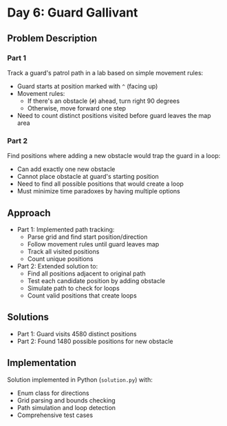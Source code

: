 # Day 6: Guard Gallivant

## Problem Description

### Part 1
Track a guard's patrol path in a lab based on simple movement rules:
- Guard starts at position marked with `^` (facing up)
- Movement rules:
  - If there's an obstacle (`#`) ahead, turn right 90 degrees
  - Otherwise, move forward one step
- Need to count distinct positions visited before guard leaves the map area

### Part 2
Find positions where adding a new obstacle would trap the guard in a loop:
- Can add exactly one new obstacle
- Cannot place obstacle at guard's starting position
- Need to find all possible positions that would create a loop
- Must minimize time paradoxes by having multiple options

## Approach
- Part 1: Implemented path tracking:
  - Parse grid and find start position/direction
  - Follow movement rules until guard leaves map
  - Track all visited positions
  - Count unique positions
- Part 2: Extended solution to:
  - Find all positions adjacent to original path
  - Test each candidate position by adding obstacle
  - Simulate path to check for loops
  - Count valid positions that create loops

## Solutions
- Part 1: Guard visits 4580 distinct positions
- Part 2: Found 1480 possible positions for new obstacle

## Implementation
Solution implemented in Python (`solution.py`) with:
- Enum class for directions
- Grid parsing and bounds checking
- Path simulation and loop detection
- Comprehensive test cases 